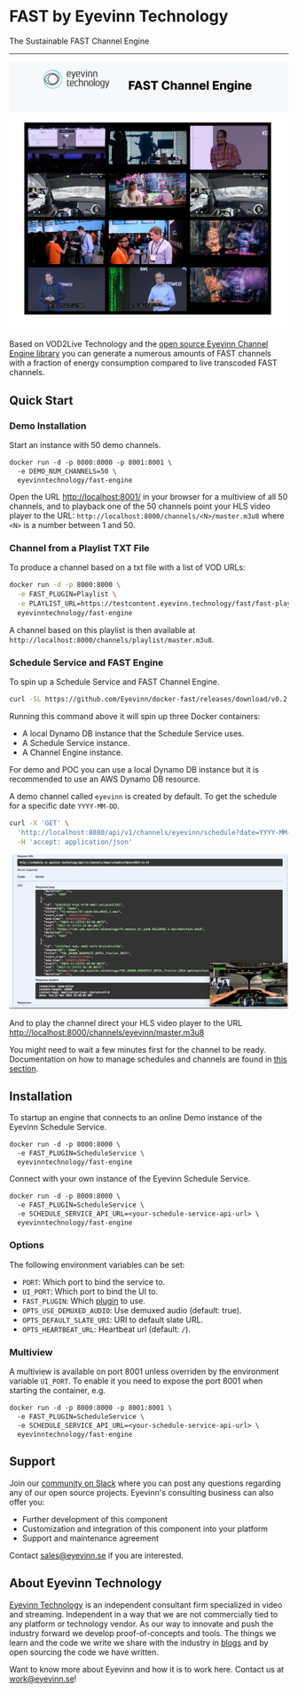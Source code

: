 # FAST by Eyevinn Technology

The Sustainable FAST Channel Engine

---

![Screenshot multiview](images/ui-screenshot.png)

Based on VOD2Live Technology and the [open source Eyevinn Channel Engine library](https://vod2live.docs.eyevinn.technology) you can generate a numerous amounts of FAST channels with a fraction of energy consumption compared to live transcoded FAST channels.

## Quick Start

### Demo Installation

Start an instance with 50 demo channels.

```
docker run -d -p 8000:8000 -p 8001:8001 \
  -e DEMO_NUM_CHANNELS=50 \
  eyevinntechnology/fast-engine
```

Open the URL [http://localhost:8001/](http://localhost:8001/) in your browser for a multiview of all 50 channels, and to playback one of the 50 channels point your HLS video player to the URL: `http://localhost:8000/channels/<N>/master.m3u8` where `<N>` is a number between 1 and 50.

### Channel from a Playlist TXT File

To produce a channel based on a txt file with a list of VOD URLs:

```bash
docker run -d -p 8000:8000 \
  -e FAST_PLUGIN=Playlist \
  -e PLAYLIST_URL=https://testcontent.eyevinn.technology/fast/fast-playlist.txt \
  eyevinntechnology/fast-engine
```

A channel based on this playlist is then available at `http://localhost:8000/channels/playlist/master.m3u8`.

### Schedule Service and FAST Engine

To spin up a Schedule Service and FAST Channel Engine.

```bash
curl -SL https://github.com/Eyevinn/docker-fast/releases/download/v0.2.0/docker-compose.yml | docker-compose -f - up
```

Running this command above it will spin up three Docker containers:
- A local Dynamo DB instance that the Schedule Service uses.
- A Schedule Service instance.
- A Channel Engine instance.

For demo and POC you can use a local Dynamo DB instance but it is recommended to use an AWS Dynamo DB resource.

A demo channel called `eyevinn` is created by default. To get the schedule for a specific date `YYYY-MM-DD`.

```bash
curl -X 'GET' \
  'http://localhost:8080/api/v1/channels/eyevinn/schedule?date=YYYY-MM-DD' \
  -H 'accept: application/json'
```

![Screenshot schedule](images/screenshot.png)

And to play the channel direct your HLS video player to the URL [http://localhost:8000/channels/eyevinn/master.m3u8](http://web.player.eyevinn.technology/?manifest=http%3A%2F%2Flocalhost%3A8000%2Fchannels%2Feyevinn%2Fmaster.m3u8)

You might need to wait a few minutes first for the channel to be ready. Documentation on how to manage schedules and channels are found in [this section](plugins/schedule_service.md).

## Installation

To startup an engine that connects to an online Demo instance of the Eyevinn Schedule Service.

```
docker run -d -p 8000:8000 \
  -e FAST_PLUGIN=ScheduleService \
  eyevinntechnology/fast-engine
```

Connect with your own instance of the Eyevinn Schedule Service.

```
docker run -d -p 8000:8000 \
  -e FAST_PLUGIN=ScheduleService \
  -e SCHEDULE_SERVICE_API_URL=<your-schedule-service-api-url> \
  eyevinntechnology/fast-engine
```

### Options

The following environment variables can be set:

- `PORT`: Which port to bind the service to.
- `UI_PORT`: Which port to bind the UI to.
- `FAST_PLUGIN`: Which [plugin](plugins.md) to use.
- `OPTS_USE_DEMUXED_AUDIO`: Use demuxed audio (default: true).
- `OPTS_DEFAULT_SLATE_URI`: URI to default slate URL.
- `OPTS_HEARTBEAT_URL`: Heartbeat url (default: `/`).

### Multiview

A multiview is available on port 8001 unless overriden by the environment variable `UI_PORT`. To enable it you need to expose the port 8001 when starting the container, e.g.

```
docker run -d -p 8000:8000 -p 8001:8001 \
  -e FAST_PLUGIN=ScheduleService \
  -e SCHEDULE_SERVICE_API_URL=<your-schedule-service-api-url> \
  eyevinntechnology/fast-engine
```

## Support

Join our [community on Slack](http://slack.streamingtech.se) where you can post any questions regarding any of our open source projects. Eyevinn's consulting business can also offer you:

- Further development of this component
- Customization and integration of this component into your platform
- Support and maintenance agreement

Contact [sales@eyevinn.se](mailto:sales@eyevinn.se) if you are interested.

## About Eyevinn Technology

[Eyevinn Technology](https://www.eyevinntechnology.se) is an independent consultant firm specialized in video and streaming. Independent in a way that we are not commercially tied to any platform or technology vendor. As our way to innovate and push the industry forward we develop proof-of-concepts and tools. The things we learn and the code we write we share with the industry in [blogs](https://dev.to/video) and by open sourcing the code we have written.

Want to know more about Eyevinn and how it is to work here. Contact us at work@eyevinn.se!
